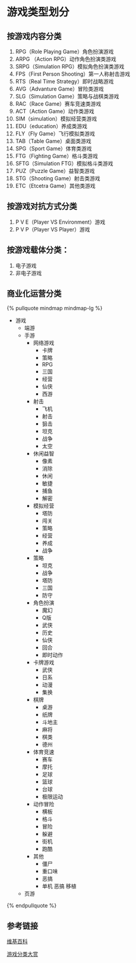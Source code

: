 # 游戏类型划分

## 按游戏内容分类

 1. RPG（Role Playing Game）角色扮演游戏
 2. ARPG （Action RPG）动作角色扮演类游戏
 3. SRPG（Simulation RPG）模拟角色扮演类游戏
 4. FPS（First Person Shooting）第一人称射击游戏
 5. RTS（Real Time Strategy）即时战略游戏
 6. AVG（Advanture Game）冒险类游戏
 7. SLG（Simulation Game）策略与战棋类游戏
 8. RAC（Race Game）赛车竞速类游戏
 9. ACT（Action Game）动作类游戏
10. SIM（simulation）模拟经营类游戏
11. EDU（education）养成类游戏
12. FLY（Fly Game）飞行模拟类游戏
13. TAB（Table Game）桌面类游戏
14. SPG（Sport Game）体育类游戏
15. FTG（Fighting Game）格斗类游戏
16. SFTG（Simulation FTG）模拟格斗类游戏
17. PUZ（Puzzle Game）益智类游戏
18. STG（Shooting Game）射击类游戏
19. ETC（Etcetra Game）其他类游戏

## 按游戏对抗方式分类

1. P V E（Player VS Environment）游戏
2. P V P（Player VS Player）游戏

## 按游戏载体分类：

1. 电子游戏
2. 非电子游戏

## 商业化运营分类

{% pullquote mindmap mindmap-lg %}

- 游戏
  - 端游
  - 手游
    - 网络游戏
      - 卡牌
      - 策略
      - RPG
      - 三国
      - 经营
      - 仙侠
      - 西游
    - 射击
      - 飞机
      - 射击
      - 狙击
      - 坦克
      - 战争
      - 太空
    - 休闲益智
      - 像素
      - 消除
      - 休闲
      - 敏捷
      - 捕鱼
      - 解密
    - 模拟经营
      - 塔防
      - 闯关
      - 策略
      - 经营
      - 养成
      - 战争
    - 策略
      - 坦克
      - 战争
      - 塔防
      - 三国
      - 防守
    - 角色扮演
      - 魔幻
      - Q版
      - 武侠
      - 历史
      - 仙侠
      - 回合
      - 即时动作
    - 卡牌游戏
      - 武侠
      - 日系
      - 动漫
      - 集换
    - 棋牌
      - 桌游
      - 纸牌
      - 斗地主
      - 麻将
      - 棋类
      - 德州
    - 体育竞速
      - 赛车
      - 摩托
      - 足球
      - 篮球
      - 台球
      - 极限运动
    - 动作冒险
      - 横板
      - 格斗
      - 冒险
      - 躲避
      - 街机
      - 跑酷
    - 其他
      - 僵尸
      - 重口味
      - 恶搞
      - 单机 恶搞 移植
  - 页游


{% endpullquote %}

## 参考链接

[维基百科](https://zh.wikipedia.org/wiki/%E7%94%B5%E5%AD%90%E6%B8%B8%E6%88%8F%E7%B1%BB%E5%9E%8B)

[游戏分类大赏](https://zhuanlan.zhihu.com/p/22745932)